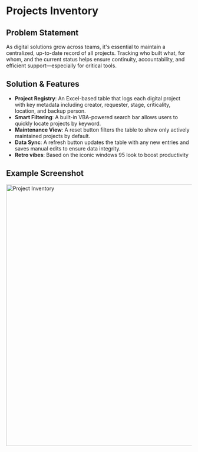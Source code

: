 # Projects Inventory

## Problem Statement

As digital solutions grow across teams, it's essential to maintain a centralized, up-to-date record of all projects. Tracking who built what, for whom, and the current status helps ensure continuity, accountability, and efficient support—especially for critical tools.

## Solution & Features
- **Project Registry**: An Excel-based table that logs each digital project with key metadata including creator, requester, stage, criticality, location, and backup person.
- **Smart Filtering**: A built-in VBA-powered search bar allows users to quickly locate projects by keyword.
- **Maintenance View**: A reset button filters the table to show only actively maintained projects by default.
- **Data Sync**: A refresh button updates the table with any new entries and saves manual edits to ensure data integrity.
- **Retro vibes**: Based on the iconic windows 95 look to boost productivity

## Example Screenshot

<img width="1868" height="709" alt="Project Inventory" src="https://github.com/user-attachments/assets/a1348a81-384e-45a8-9553-67bf32216429" />
